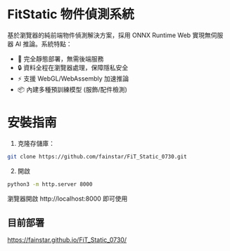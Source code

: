 # FitStatic 物件偵測系統

基於瀏覽器的純前端物件偵測解決方案，採用 ONNX Runtime Web 實現無伺服器 AI 推論。系統特點：

- 🚀 完全靜態部署，無需後端服務
- 🔒 資料全程在瀏覽器處理，保障隱私安全
- ⚡ 支援 WebGL/WebAssembly 加速推論
- 📦 內建多種預訓練模型 (服飾/配件檢測)

# 安裝指南

1. 克隆存儲庫：
```bash
git clone https://github.com/fainstar/FiT_Static_0730.git
```
2. 開啟
```bash
python3 -m http.server 8000
```
瀏覽器開啟 http://localhost:8000 即可使用

## 目前部署

https://fainstar.github.io/FiT_Static_0730/

